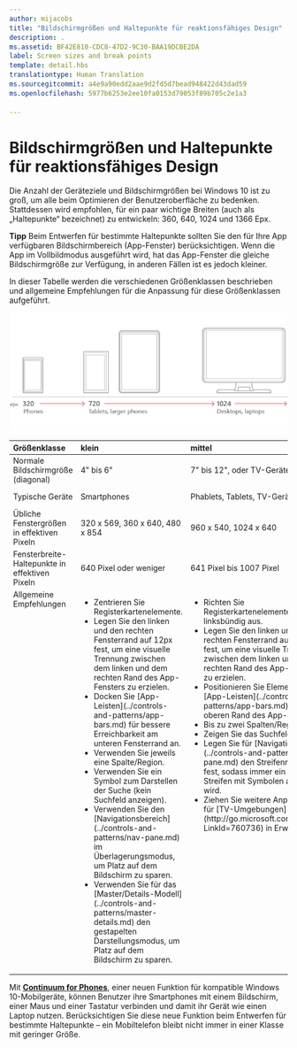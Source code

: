 ```yaml
---
author: mijacobs
title: "Bildschirmgrößen und Haltepunkte für reaktionsfähiges Design"
description: .
ms.assetid: BF42E810-CDC8-47D2-9C30-BAA19DCBE2DA
label: Screen sizes and break points
template: detail.hbs
translationtype: Human Translation
ms.sourcegitcommit: a4e9a90edd2aae9d2fd5d7bead948422d43dad59
ms.openlocfilehash: 5977b6253e2ee10fa0153d79053f89b705c2e1a3

---
```


#  Bildschirmgrößen und Haltepunkte für reaktionsfähiges Design

Die Anzahl der Geräteziele und Bildschirmgrößen bei Windows 10 ist zu groß, um alle beim Optimieren der Benutzeroberfläche zu bedenken. Stattdessen wird empfohlen, für ein paar wichtige Breiten (auch als „Haltepunkte“ bezeichnet) zu entwickeln: 360, 640, 1024 und 1366 Epx.

**Tipp** Beim Entwerfen für bestimmte Haltepunkte sollten Sie den für Ihre App verfügbaren Bildschirmbereich (App-Fenster) berücksichtigen. Wenn die App im Vollbildmodus ausgeführt wird, hat das App-Fenster die gleiche Bildschirmgröße zur Verfügung, in anderen Fällen ist es jedoch kleiner.
 

In dieser Tabelle werden die verschiedenen Größenklassen beschrieben und allgemeine Empfehlungen für die Anpassung für diese Größenklassen aufgeführt.

![Reaktionsfähige Designhaltepunkte](images/rsp-design/rspd-breakpoints.png)

<table>
<colgroup>
<col width="25%" />
<col width="25%" />
<col width="25%" />
<col width="25%" />
</colgroup>
<thead>
<tr class="header">
<th align="left">Größenklasse</th>
<th align="left">klein</th>
<th align="left">mittel</th>
<th align="left">groß</th>
</tr>
</thead>
<tbody>
<tr class="odd">
<td align="left">Normale Bildschirmgröße (diagonal)</td>
<td align="left">4&quot; bis 6&quot;</td>
<td align="left">7&quot; bis 12&quot;, oder TV-Geräte</td>
<td align="left">13&quot; und größer</td>
</tr>
<tr class="even">
<td align="left">Typische Geräte</td>
<td align="left">Smartphones</td>
<td align="left">Phablets, Tablets, TV-Geräte</td>
<td align="left">PCs, Laptops, Surface Hubs</td>
</tr>
<tr class="odd">
<td align="left">Übliche Fenstergrößen in effektiven Pixeln</td>
<td align="left">320 x 569, 360 x 640, 480 x 854</td>
<td align="left">960 x 540, 1024 x 640</td>
<td align="left">1366 x 768, 1920 x 1080</td>
</tr>
<tr class="even">
<td align="left">Fensterbreite-Haltepunkte in effektiven Pixeln</td>
<td align="left">640 Pixel oder weniger</td>
<td align="left">641 Pixel bis 1007 Pixel</td>
<td align="left">1008 Pixel oder größer</td>
</tr>
<tr class="odd">
<td align="left" valign="top">Allgemeine Empfehlungen</td>
<td align="left" valign="top"><ul>
<li>Zentrieren Sie Registerkartenelemente.</li>
<li>Legen Sie den linken und den rechten Fensterrand auf 12px fest, um eine visuelle Trennung zwischen dem linken und dem rechten Rand des App-Fensters zu erzielen.</li>
<li>Docken Sie [App-Leisten](../controls-and-patterns/app-bars.md) für bessere Erreichbarkeit am unteren Fensterrand an.</li>
<li>Verwenden Sie jeweils eine Spalte/Region.</li>
<li>Verwenden Sie ein Symbol zum Darstellen der Suche (kein Suchfeld anzeigen).</li>
<li>Verwenden Sie den [Navigationsbereich](../controls-and-patterns/nav-pane.md) im Überlagerungsmodus, um Platz auf dem Bildschirm zu sparen.</li>
<li>Verwenden Sie für das [Master/Details-Modell](../controls-and-patterns/master-details.md) den gestapelten Darstellungsmodus, um Platz auf dem Bildschirm zu sparen.</li>
</ul></td>
<td align="left" valign="top"><ul>
<li>Richten Sie Registerkartenelemente linksbündig aus.</li>
<li>Legen Sie den linken und den rechten Fensterrand auf 24px fest, um eine visuelle Trennung zwischen dem linken und dem rechten Rand des App-Fensters zu erzielen.</li>
<li>Positionieren Sie Elemente wie [App-Leisten](../controls-and-patterns/app-bars.md) am oberen Rand des App-Fensters.</li>
<li>Bis zu zwei Spalten/Regionen</li>
<li>Zeigen Sie das Suchfeld an.</li>
<li>Legen Sie für [Navigationsleiste](../controls-and-patterns/nav-pane.md) den Streifenmodus fest, sodass immer ein schmaler Streifen mit Symbolen angezeigt wird.</li>
<li>Ziehen Sie weitere Anpassungen für [TV-Umgebungen](http://go.microsoft.com/fwlink/?LinkId=760736) in Erwägung.</li>
</ul></td>
<td align="left" valign="top"><ul>
<li>Richten Sie Registerkartenelemente linksbündig aus.</li>
<li>Legen Sie den linken und den rechten Fensterrand auf 24px fest, um eine visuelle Trennung zwischen dem linken und dem rechten Rand des App-Fensters zu erzielen.</li>
<li>Positionieren Sie Elemente wie [App-Leisten](../controls-and-patterns/app-bars.md) am oberen Rand des App-Fensters.</li>
<li>Bis zu drei Spalten/Regionen</li>
<li>Zeigen Sie das Suchfeld an.</li>
<li>Platzieren Sie den [Navigationsbereich](../controls-and-patterns/nav-pane.md) im angedockten Modus so, dass er immer angezeigt wird.</li>
</ul></td>
</tr>
</tbody>
</table>

Mit [**Continuum for Phones**](http://go.microsoft.com/fwlink/p/?LinkID=699431), einer neuen Funktion für kompatible Windows 10-Mobilgeräte, können Benutzer ihre Smartphones mit einem Bildschirm, einer Maus und einer Tastatur verbinden und damit ihr Gerät wie einen Laptop nutzen. Berücksichtigen Sie diese neue Funktion beim Entwerfen für bestimmte Haltepunkte – ein Mobiltelefon bleibt nicht immer in einer Klasse mit geringer Größe.
 



<!--HONumber=Aug16_HO3-->


